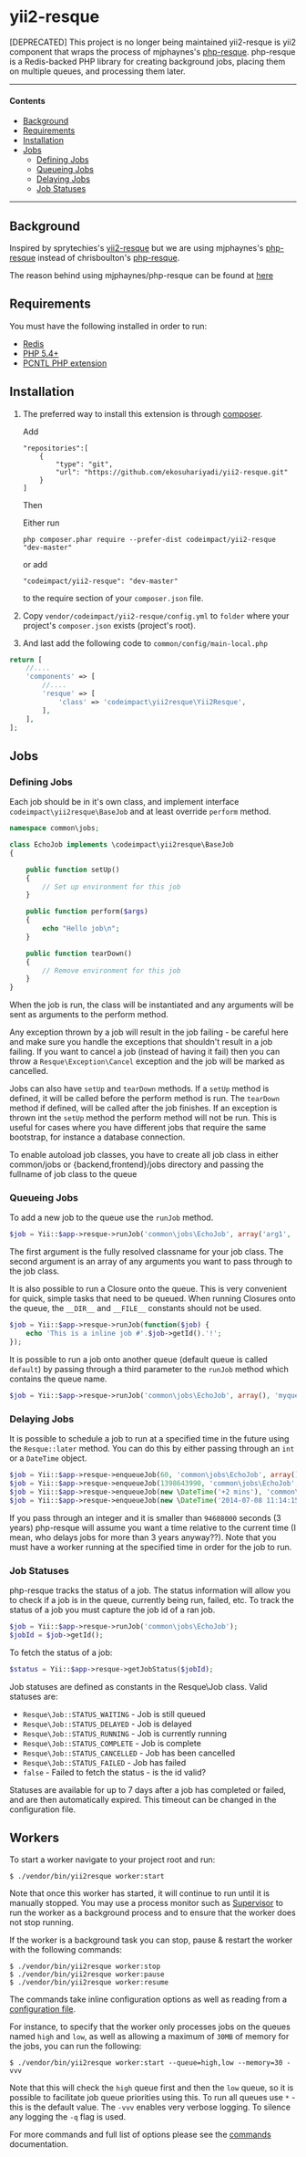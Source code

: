 # yii2-resque
[DEPRECATED] This project is no longer being maintained
yii2-resque is yii2 component that wraps the process of mjphaynes's [php-resque](https://github.com/mjphaynes/php-resque).
php-resque is a Redis-backed PHP library for creating background jobs, placing them on multiple queues, and processing them later.

---

#### Contents ####

* [Background](#background)
* [Requirements](#requirements)
* [Installation](#installation)
* [Jobs](#jobs)
    * [Defining Jobs](#defining-jobs)
    * [Queueing Jobs](#queueing-jobs)
    * [Delaying Jobs](#delaying-jobs)
    * [Job Statuses](#job-statuses)

---

## Background ##

Inspired by sprytechies's [yii2-resque](https://github.com/sprytechies/yii2-resque) but we are using mjphaynes's [php-resque](https://github.com/mjphaynes/php-resque)
instead of chrisboulton's [php-resque](https://github.com/chrisboulton/php-resque).

The reason behind using mjphaynes/php-resque can be found at [here](https://github.com/mjphaynes/php-resque/blob/master/README.md#background)


## Requirements ##

You must have the following installed in order to run:

* [Redis](http://redis.io/)
* [PHP 5.4+](http://php.net/)
* [PCNTL PHP extension](http://php.net/manual/en/book.pcntl.php)


## Installation ##

1.  The preferred way to install this extension is through [composer](http://getcomposer.org/download/).

    Add

    ```
    "repositories":[
        {
            "type": "git",
            "url": "https://github.com/ekosuhariyadi/yii2-resque.git"
        }
    ]
    ```

    Then

    Either run

    ```
    php composer.phar require --prefer-dist codeimpact/yii2-resque "dev-master"
    ```

    or add

    ```
    "codeimpact/yii2-resque": "dev-master"
    ```

    to the require section of your `composer.json` file.

2. Copy `vendor/codeimpact/yii2-resque/config.yml` to `folder` where your project's `composer.json` exists (project's root).

3. And last add the following code to `common/config/main-local.php`

```php
return [
    //....
    'components' => [
        //....
        'resque' => [
            'class' => 'codeimpact\yii2resque\Yii2Resque',
        ],
    ],
];
```

## Jobs ##

### Defining Jobs ###

Each job should be in it's own class, and implement interface `codeimpact\yii2resque\BaseJob`
and at least override `perform` method.
```php
namespace common\jobs;

class EchoJob implements \codeimpact\yii2resque\BaseJob
{

    public function setUp()
    {
        // Set up environment for this job
    }

    public function perform($args)
    {
        echo "Hello job\n";
    }

    public function tearDown()
    {
        // Remove environment for this job
    }
}
```

When the job is run, the class will be instantiated and any arguments will be sent as
arguments to the perform method.

Any exception thrown by a job will result in the job failing - be careful here and make
sure you handle the exceptions that shouldn't result in a job failing. If you want to
cancel a job (instead of having it fail) then you can throw a `Resque\Exception\Cancel`
exception and the job will be marked as cancelled.

Jobs can also have `setUp` and `tearDown` methods. If a `setUp` method is defined, it will
be called before the perform method is run. The `tearDown` method if defined, will be
called after the job finishes. If an exception is thrown int the `setUp` method the perform
method will not be run. This is useful for cases where you have different jobs that require
the same bootstrap, for instance a database connection.

To enable autoload job classes, you have to create all job class in either
    common/jobs or {backend,frontend}/jobs directory
and passing the fullname of job class to the queue

### Queueing Jobs ###

To add a new job to the queue use the `runJob` method.

```php
$job = Yii::$app->resque->runJob('common\jobs\EchoJob', array('arg1', 'arg2'));
```

The first argument is the fully resolved classname for your job class.
The second argument is an array of any arguments you want to pass through to the job class.

It is also possible to run a Closure onto the queue. This is very convenient for quick,
simple tasks that need to be queued. When running Closures onto the queue, the `__DIR__`
and `__FILE__` constants should not be used.

```php
$job = Yii::$app->resque->runJob(function($job) {
    echo 'This is a inline job #'.$job->getId().'!';
});
```

It is possible to run a job onto another queue (default queue is called `default`) by passing
through a third parameter to the `runJob` method which contains the queue name.

```php
$job = Yii::$app->resque->runJob('common\jobs\EchoJob', array(), 'myqueue');
```


### Delaying Jobs ###

It is possible to schedule a job to run at a specified time in the future using the `Resque::later`
method. You can do this by either passing through an `int` or a `DateTime` object.

```php
$job = Yii::$app->resque->enqueueJob(60, 'common\jobs\EchoJob', array());
$job = Yii::$app->resque->enqueueJob(1398643990, 'common\jobs\EchoJob', array());
$job = Yii::$app->resque->enqueueJob(new \DateTime('+2 mins'), 'common\jobs\EchoJob', array());
$job = Yii::$app->resque->enqueueJob(new \DateTime('2014-07-08 11:14:15'), 'common\jobs\EchoJob', array());
```

If you pass through an integer and it is smaller than `94608000` seconds (3 years) php-resque will
assume you want a time relative to the current time (I mean, who delays jobs for more than 3 years
anyway??). Note that you must have a worker running at the specified time in order for the job to run.


### Job Statuses ###

php-resque tracks the status of a job. The status information will allow you to check if a job is in the queue, currently being run, failed, etc.
To track the status of a job you must capture the job id of a ran job.

```php
$job = Yii::$app->resque->runJob('common\jobs\EchoJob');
$jobId = $job->getId();
```

To fetch the status of a job:

```php
$status = Yii::$app->resque->getJobStatus($jobId);
```

Job statuses are defined as constants in the Resque\Job class. Valid statuses are:

* `Resque\Job::STATUS_WAITING`   - Job is still queued
* `Resque\Job::STATUS_DELAYED`   - Job is delayed
* `Resque\Job::STATUS_RUNNING`   - Job is currently running
* `Resque\Job::STATUS_COMPLETE`  - Job is complete
* `Resque\Job::STATUS_CANCELLED` - Job has been cancelled
* `Resque\Job::STATUS_FAILED`    - Job has failed
* `false` - Failed to fetch the status - is the id valid?

Statuses are available for up to 7 days after a job has completed or failed, and are then automatically expired.
This timeout can be changed in the configuration file.

## Workers ##

To start a worker navigate to your project root and run:

```
$ ./vendor/bin/yii2resque worker:start
```

Note that once this worker has started, it will continue to run until it is manually stopped.
You may use a process monitor such as [Supervisor](http://supervisord.org/) to run the worker
as a background process and to ensure that the worker does not stop running.

If the worker is a background task you can stop, pause & restart the worker with the following commands:

```
$ ./vendor/bin/yii2resque worker:stop
$ ./vendor/bin/yii2resque worker:pause
$ ./vendor/bin/yii2resque worker:resume
```

The commands take inline configuration options as well as reading from a [configuration file](https://github.com/mjphaynes/php-resque/blob/master/docs/configuration.md#file).

For instance, to specify that the worker only processes jobs on the queues named `high` and `low`, as well as allowing
a maximum of `30MB` of memory for the jobs, you can run the following:

```
$ ./vendor/bin/yii2resque worker:start --queue=high,low --memory=30 -vvv
```

Note that this will check the `high` queue first and then the `low` queue, so it is possible to facilitate job queue
priorities using this. To run all queues use `*` - this is the default value. The `-vvv` enables very verbose
logging. To silence any logging the `-q` flag is used.

For more commands and full list of options please see
the [commands](https://github.com/mjphaynes/php-resque/blob/master/docs/commands.md) documentation.
